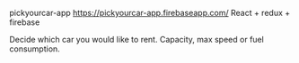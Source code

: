 pickyourcar-app
https://pickyourcar-app.firebaseapp.com/
React + redux + firebase

Decide which car you would like to rent.
Capacity, max speed or fuel consumption.
